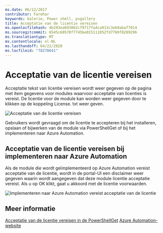 ```yaml
---
ms.date: 06/12/2017
contributor: Farehar
keywords: Galerie, Power shell, psgallery
title: Acceptatie van de licentie vereisen
ms.openlocfilehash: 4b293ea693062cf9717fa4ca913c3eb9abaf7014
ms.sourcegitcommit: 6545c60578f7745be015111052fd7769f8289296
ms.translationtype: MT
ms.contentlocale: nl-NL
ms.lasthandoff: 04/22/2020
ms.locfileid: "78278641"
---
```

# <a name="require-license-acceptance"></a>Acceptatie van de licentie vereisen

Acceptatie tekst van licentie vereisen wordt weer gegeven op de pagina met item gegevens voor modules waarvoor acceptatie van licenties is vereist. De licentie voor de module kan worden weer gegeven door te klikken op de koppeling License. txt weer geven.

![Acceptatie van de licentie vereisen](media/packages-that-require-license-acceptance/RequireLicenseAcceptance.png)

Gebruikers wordt gevraagd om de licentie te accepteren bij het installeren, opslaan of bijwerken van de module via PowerShellGet of bij het implementeren naar Azure Automation.

## <a name="require-license-acceptance-on-deploy-to-azure-automation"></a>Acceptatie van de licentie vereisen bij implementeren naar Azure Automation

Als de module die wordt geïmplementeerd op Azure Automation vereist acceptatie van de licentie, wordt in de portal-UI een disclaimer weer gegeven waarin wordt aangegeven dat deze module licentie acceptatie vereist. Als u op OK klikt, gaat u akkoord met de licentie voorwaarden.

![Implementeren naar Azure Automation vereist acceptatie van de licentie](media/packages-that-require-license-acceptance/DeployToAzureAutomationRequireLicenseAcceptanceDisclaimer.png)

## <a name="more-details"></a>Meer informatie

[Acceptatie van de licentie vereisen in de PowerShellGet](../../concepts/module-license-acceptance.md)
[Azure Automation-website](/azure/automation)
